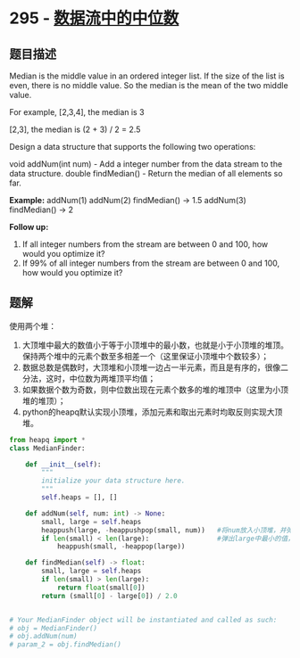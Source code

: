 # 295 - [数据流中的中位数](https://leetcode.com/problems/find-median-from-data-stream/)

## 题目描述
Median is the middle value in an ordered integer list. If the size of the list is even, there is no middle value. So the median is the mean of the two middle value.

For example,
[2,3,4], the median is 3

[2,3], the median is (2 + 3) / 2 = 2.5

Design a data structure that supports the following two operations:

void addNum(int num) - Add a integer number from the data stream to the data structure.
double findMedian() - Return the median of all elements so far.

**Example:**
	addNum(1)
	addNum(2)
	findMedian() -> 1.5
	addNum(3) 
	findMedian() -> 2

**Follow up:**
1. If all integer numbers from the stream are between 0 and 100, how would you optimize it?
2. If 99% of all integer numbers from the stream are between 0 and 100, how would you optimize it?


## 题解
使用两个堆：
1. 大顶堆中最大的数值小于等于小顶堆中的最小数，也就是小于小顶堆的堆顶。保持两个堆中的元素个数至多相差一个（这里保证小顶堆中个数较多）；
2. 数据总数是偶数时，大顶堆和小顶堆一边占一半元素，而且是有序的，很像二分法，这时，中位数为两堆顶平均值；
3. 如果数据个数为奇数，则中位数出现在元素个数多的堆的堆顶中（这里为小顶堆的堆顶）；
4. python的heapq默认实现小顶堆，添加元素和取出元素时均取反则实现大顶堆。

```python
from heapq import *
class MedianFinder:

    def __init__(self):
        """
        initialize your data structure here.
        """
        self.heaps = [], []

    def addNum(self, num: int) -> None:
        small, large = self.heaps
        heappush(large, -heappushpop(small, num)) 	#将num放入小顶堆，并弹出小顶堆的最小值，取反，放入大顶堆large
        if len(small) < len(large):					#弹出large中最小的值，取反，即最大的值，放入small
            heappush(small, -heappop(large))

    def findMedian(self) -> float:
        small, large = self.heaps
        if len(small) > len(large):
            return float(small[0])
        return (small[0] - large[0]) / 2.0


# Your MedianFinder object will be instantiated and called as such:
# obj = MedianFinder()
# obj.addNum(num)
# param_2 = obj.findMedian()
```
